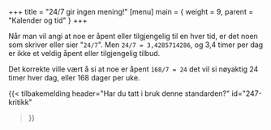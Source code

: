 +++
title = "24/7 gir ingen mening!"
[menu]
main = { weight = 9, parent = "Kalender og tid" }
+++

Når man vil angi at noe er åpent eller tilgjengelig til en hver tid, er det noen som skriver eller
sier "```24/7```". Men ```24/7 = 3,4285714286```,
og 3,4 timer per dag er ikke et veldig åpent eller tilgjengelig tilbud.

Det korrekte ville vært å si at noe er åpent ```168/7 = 24```
det vil si nøyaktig 24 timer hver dag, eller 168 dager per uke.

{{< tilbakemelding
header="Har du tatt i bruk denne standarden?"
id="247-kritikk"
>}}
